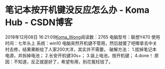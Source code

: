 # 笔记本按开机键没反应怎么办 - Koma Hub - CSDN博客
2018年12月08日 16:21:09[Koma_Wong](https://me.csdn.net/Rong_Toa)阅读数：2765
电脑型号：联想Y470
使用时间：七年头上
系统：win10
电脑突然开机键不管用，然后就傻了吧唧拿去中关村去修，结果果断给了人家200大洋，其实并不需要。
破解方法：
1.拔掉笔记本电源，并拆掉电池；
2.长安开机键30s+；
3.装上电池，按开机键；
4.done！
原因：不知道，反正就是好了，希望有用，别花冤枉钱了。
